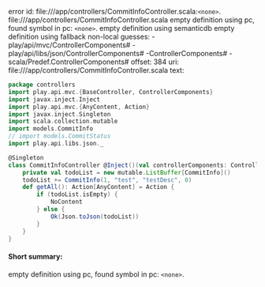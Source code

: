error id: file://<WORKSPACE>/app/controllers/CommitInfoController.scala:`<none>`.
file://<WORKSPACE>/app/controllers/CommitInfoController.scala
empty definition using pc, found symbol in pc: `<none>`.
empty definition using semanticdb
empty definition using fallback
non-local guesses:
	 -play/api/mvc/ControllerComponents#
	 -play/api/libs/json/ControllerComponents#
	 -ControllerComponents#
	 -scala/Predef.ControllerComponents#
offset: 384
uri: file://<WORKSPACE>/app/controllers/CommitInfoController.scala
text:
```scala
package controllers
import play.api.mvc.{BaseController, ControllerComponents}
import javax.inject.Inject
import play.api.mvc.{AnyContent, Action}
import javax.inject.Singleton
import scala.collection.mutable
import models.CommitInfo
// import models.CommitStatus
import play.api.libs.json._

@Singleton
class CommitInfoController @Inject()(val controllerComponents: ControllerCompone@@nts) extends BaseController{
    private val todoList = new mutable.ListBuffer[CommitInfo]()
    todoList += CommitInfo(1, "test", "testDesc", 0)
    def getAll(): Action[AnyContent] = Action {
        if (todoList.isEmpty) {
            NoContent
        } else {
            Ok(Json.toJson(todoList))
        }
    }
}
```


#### Short summary: 

empty definition using pc, found symbol in pc: `<none>`.